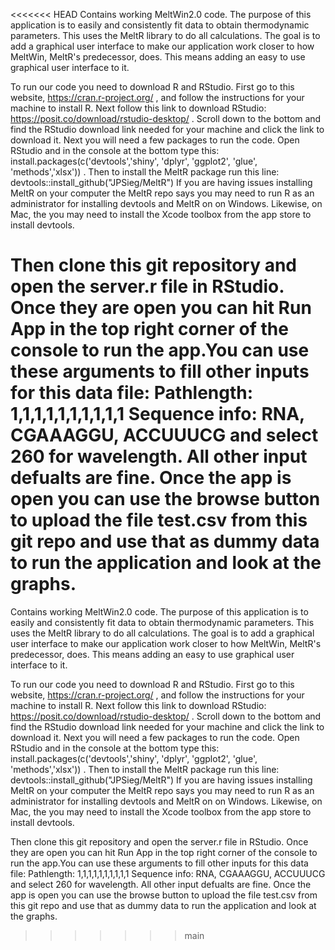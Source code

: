 <<<<<<< HEAD
Contains working MeltWin2.0 code. The purpose of this application is to easily and consistently fit data to obtain thermodynamic parameters. This uses the MeltR library to do all calculations. The goal is to add a graphical user interface to make our application work closer to how MeltWin, MeltR's predecessor, does. This means adding an easy to use graphical user interface to it.

To run our code you need to download R and RStudio. First go to this website, https://cran.r-project.org/ , and follow the instructions for your machine to install R. Next follow this link to download RStudio: https://posit.co/download/rstudio-desktop/ . Scroll down to the bottom and find the RStudio download link needed for your machine and click the link to download it. Next you will need a few packages to run the code. Open RStudio and in the console at the bottom type this: install.packages(c('devtools','shiny', 'dplyr', 'ggplot2', 'glue', 'methods','xlsx')) . Then to install the MeltR package run this line: devtools::install_github("JPSieg/MeltR") If you are having issues installing MeltR on your computer the MeltR repo says you may need to run R as an administrator for installing devtools and MeltR on on Windows. Likewise, on Mac, the you may need to install the Xcode toolbox from the app store to install devtools.

Then clone this git repository and open the server.r file in RStudio. Once they are open you can hit Run App in the top right corner of the console to run the app.You can use these arguments to fill other inputs for this data file: Pathlength: 1,1,1,1,1,1,1,1,1,1 Sequence info: RNA, CGAAAGGU, ACCUUUCG and select 260 for wavelength. All other input defualts are fine. Once the app is open you can use the browse button to upload the file test.csv from this git repo and use that as dummy data to run the application and look at the graphs.
=======
Contains working MeltWin2.0 code.
The purpose of this application is to easily and consistently fit data to obtain thermodynamic parameters. This uses the MeltR library to do all calculations. The goal is to add a graphical user interface to make our application work closer to how MeltWin, MeltR's predecessor, does. This means adding an easy to use graphical user interface to it.

To run our code you need to download R and RStudio. First go to this website, https://cran.r-project.org/ , and follow the instructions for your machine to install R. Next follow this link to download RStudio: https://posit.co/download/rstudio-desktop/ . Scroll down to the bottom and find the RStudio download link needed for your machine and click the link to download it. 
Next you will need a few packages to run the code. Open RStudio and in the console at the bottom type this: install.packages(c('devtools','shiny', 'dplyr', 'ggplot2', 'glue', 'methods','xlsx')) . Then to install the MeltR package run this line: devtools::install_github("JPSieg/MeltR")
If you are having issues installing MeltR on your computer the MeltR repo says you may need to run R as an administrator for installing devtools and MeltR on on Windows. Likewise, on Mac, the you may need to install the Xcode toolbox from the app store to install devtools.

Then clone this git repository and open the server.r file in RStudio. Once they are open you can hit Run App in the top right corner of the console to run the app.You can use these arguments to fill other inputs for this data file: Pathlength: 1,1,1,1,1,1,1,1,1,1 Sequence info: RNA, CGAAAGGU, ACCUUUCG and select 260 for wavelength. All other input defualts are fine. Once the app is open you can use the browse button to upload the file test.csv from this git repo and use that as dummy data to run the application and look at the graphs.

>>>>>>> main
